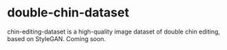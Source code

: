 # double-chin-dataset
chin-editing-dataset is a high-quality image dataset of double chin editing, based on StyleGAN.
Coming soon.
